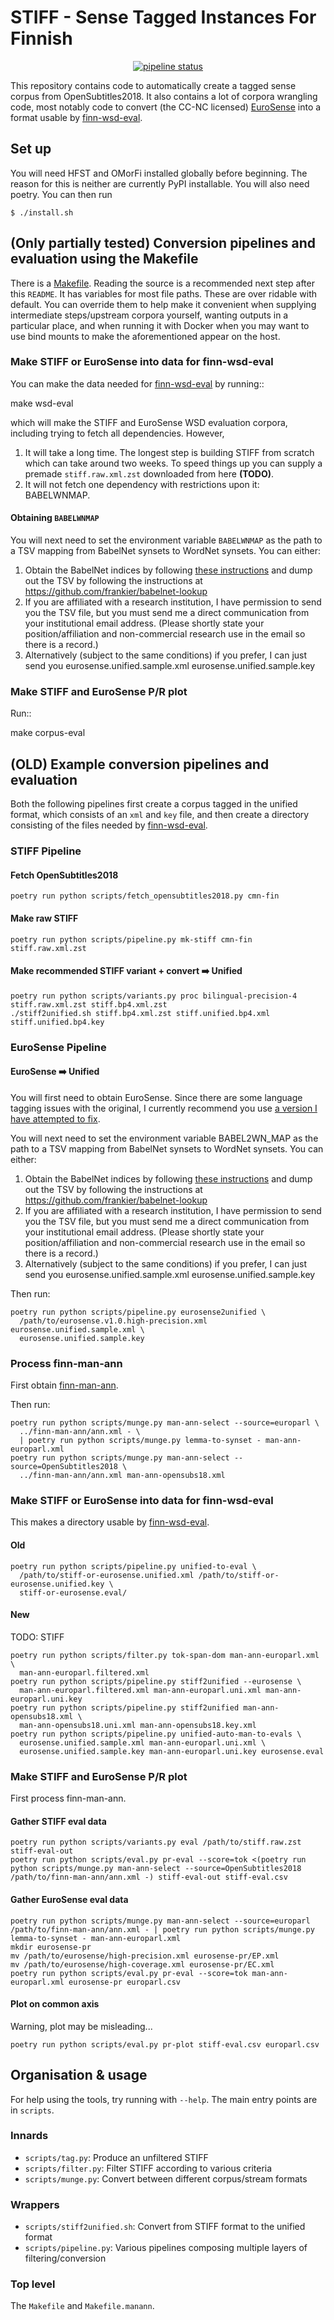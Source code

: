 # STIFF - Sense Tagged Instances For Finnish

<p align="center">
<a href="https://gitlab.com/frankier/STIFF/pipelines"><img alt="pipeline status" src="https://gitlab.com/frankier/STIFF/badges/master/pipeline.svg" /></a>
</p>

This repository contains code to automatically create a tagged sense corpus
from OpenSubtitles2018. It also contains a lot of corpora wrangling code, most
notably code to convert (the CC-NC licensed)
[EuroSense](http://lcl.uniroma1.it/eurosense/) into a format usable by
[finn-wsd-eval](https://github.com/frankier/finn-wsd-eval).

## Set up

You will need HFST and OMorFi installed globally before beginning. The reason
for this is neither are currently PyPI installable. You will also need poetry.
You can then run

    $ ./install.sh

## **(Only partially tested)** Conversion pipelines and evaluation using the Makefile

There is a [Makefile](Makefile). Reading the source is a recommended next step
after this `README`. It has variables for most file paths. These are over
ridable with default. You can override them to help make it convenient when
supplying intermediate steps/upstream corpora yourself, wanting outputs in
a particular place, and when running it with Docker when you may want to use
bind mounts to make the aforementioned appear on the host.

### Make STIFF or EuroSense into data for finn-wsd-eval

You can make the data needed for
[finn-wsd-eval](https://github.com/frankier/finn-wsd-eval) by running::

   make wsd-eval

which will make the STIFF and EuroSense WSD evaluation corpora, including
trying to fetch all dependencies. However,

1. It will take a long time. The longest step is building STIFF from scratch
   which can take around two weeks. To speed things up you can supply a premade
   `stiff.raw.xml.zst` downloaded from here **(TODO)**.
2. It will not fetch one dependency with restrictions upon it: BABELWNMAP.

#### Obtaining `BABELWNMAP`

You will next need to set the environment variable `BABELWNMAP` as the path to a TSV
mapping from BabelNet synsets to WordNet synsets. You can either:

1. Obtain the BabelNet indices by following [these
   instructions](https://babelnet.org/guide#access) and dump out the TSV by
   following the instructions at https://github.com/frankier/babelnet-lookup
2. If you are affiliated with a research institution, I have permission to send
   you the TSV file, but you must send me a direct communication from your
   institutional email address. (Please shortly state your position/affiliation
   and non-commercial research use in the email so there is a record.)
3. Alternatively (subject to the same conditions) if you prefer, I can just
   send you eurosense.unified.sample.xml eurosense.unified.sample.key

### Make STIFF and EuroSense P/R plot

Run::

   make corpus-eval

## **(OLD)** Example conversion pipelines and evaluation

Both the following pipelines first create a corpus tagged in the unified
format, which consists of an `xml` and `key` file, and then create a directory
consisting of the files needed by
[finn-wsd-eval](https://github.com/frankier/finn-wsd-eval).

### STIFF Pipeline

#### Fetch OpenSubtitles2018

    poetry run python scripts/fetch_opensubtitles2018.py cmn-fin

#### Make raw STIFF

    poetry run python scripts/pipeline.py mk-stiff cmn-fin stiff.raw.xml.zst

#### Make recommended STIFF variant + convert ➡️ Unified

    poetry run python scripts/variants.py proc bilingual-precision-4 stiff.raw.xml.zst stiff.bp4.xml.zst
    ./stiff2unified.sh stiff.bp4.xml.zst stiff.unified.bp4.xml stiff.unified.bp4.key

### EuroSense Pipeline

#### EuroSense ➡️ Unified

You will first need to obtain EuroSense. Since there are some language tagging
issues with the original, I currently recommend you use [a version I have
attempted to fix](https://github.com/frankier/eurosense).

You will next need to set the environment variable BABEL2WN_MAP as the path to a TSV
mapping from BabelNet synsets to WordNet synsets. You can either:

1. Obtain the BabelNet indices by following [these
   instructions](https://babelnet.org/guide#access) and dump out the TSV by
   following the instructions at https://github.com/frankier/babelnet-lookup
2. If you are affiliated with a research institution, I have permission to send
   you the TSV file, but you must send me a direct communication from your
   institutional email address. (Please shortly state your position/affiliation
   and non-commercial research use in the email so there is a record.)
3. Alternatively (subject to the same conditions) if you prefer, I can just
   send you eurosense.unified.sample.xml eurosense.unified.sample.key

Then run:

    poetry run python scripts/pipeline.py eurosense2unified \
      /path/to/eurosense.v1.0.high-precision.xml eurosense.unified.sample.xml \
      eurosense.unified.sample.key

### Process finn-man-ann

First obtain [finn-man-ann](https://github.com/frankier/finn-man-ann).

Then run:

    poetry run python scripts/munge.py man-ann-select --source=europarl \
      ../finn-man-ann/ann.xml - \
      | poetry run python scripts/munge.py lemma-to-synset - man-ann-europarl.xml
    poetry run python scripts/munge.py man-ann-select --source=OpenSubtitles2018 \
      ../finn-man-ann/ann.xml man-ann-opensubs18.xml

### Make STIFF or EuroSense into data for finn-wsd-eval

This makes a directory usable by
[finn-wsd-eval](https://github.com/frankier/finn-wsd-eval).

#### Old

    poetry run python scripts/pipeline.py unified-to-eval \
      /path/to/stiff-or-eurosense.unified.xml /path/to/stiff-or-eurosense.unified.key \
      stiff-or-eurosense.eval/

#### New

TODO: STIFF

    poetry run python scripts/filter.py tok-span-dom man-ann-europarl.xml \
      man-ann-europarl.filtered.xml
    poetry run python scripts/pipeline.py stiff2unified --eurosense \
      man-ann-europarl.filtered.xml man-ann-europarl.uni.xml man-ann-europarl.uni.key
    poetry run python scripts/pipeline.py stiff2unified man-ann-opensubs18.xml \
      man-ann-opensubs18.uni.xml man-ann-opensubs18.key.xml
    poetry run python scripts/pipeline.py unified-auto-man-to-evals \
      eurosense.unified.sample.xml man-ann-europarl.uni.xml \
      eurosense.unified.sample.key man-ann-europarl.uni.key eurosense.eval

### Make STIFF and EuroSense P/R plot

First process finn-man-ann.

#### Gather STIFF eval data

    poetry run python scripts/variants.py eval /path/to/stiff.raw.zst stiff-eval-out
    poetry run python scripts/eval.py pr-eval --score=tok <(poetry run python scripts/munge.py man-ann-select --source=OpenSubtitles2018 /path/to/finn-man-ann/ann.xml -) stiff-eval-out stiff-eval.csv

#### Gather EuroSense eval data

    poetry run python scripts/munge.py man-ann-select --source=europarl /path/to/finn-man-ann/ann.xml - | poetry run python scripts/munge.py lemma-to-synset - man-ann-europarl.xml
    mkdir eurosense-pr
    mv /path/to/eurosense/high-precision.xml eurosense-pr/EP.xml
    mv /path/to/eurosense/high-coverage.xml eurosense-pr/EC.xml
    poetry run python scripts/eval.py pr-eval --score=tok man-ann-europarl.xml eurosense-pr europarl.csv

#### Plot on common axis

Warning, plot may be misleading...

    poetry run python scripts/eval.py pr-plot stiff-eval.csv europarl.csv

## Organisation & usage

For help using the tools, try running with `--help`. The main entry points are
in `scripts`.

### Innards

 * `scripts/tag.py`: Produce an unfiltered STIFF
 * `scripts/filter.py`: Filter STIFF according to various criteria
 * `scripts/munge.py`: Convert between different corpus/stream formats

### Wrappers

 * `scripts/stiff2unified.sh`: Convert from STIFF format to the unified format
 * `scripts/pipeline.py`: Various pipelines composing multiple layers of filtering/conversion

### Top level

The `Makefile` and `Makefile.manann`.
